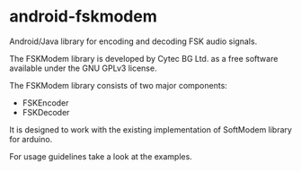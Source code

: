 android-fskmodem
================

Android/Java library for encoding and decoding FSK audio signals.

The FSKModem library is developed by Cytec BG Ltd. as a free software available under the GNU GPLv3 license.

The FSKModem library consists of two major components:

- FSKEncoder
- FSKDecoder

It is designed to work with the existing implementation of SoftModem library for arduino.

For usage guidelines take a look at the examples.